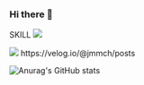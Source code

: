 ### Hi there 👋

<!--
**Jaemm/Jaemm** is a ✨ _special_ ✨ repository because its `README.md` (this file) appears on your GitHub profile.

Here are some ideas to get you started:

- 🔭 I’m currently working on ...
- 🌱 I’m currently learning ...
- 👯 I’m looking to collaborate on ...
- 🤔 I’m looking for help with ...
- 💬 Ask me about ...
- 📫 How to reach me: ...
- 😄 Pronouns: ...
- ⚡ Fun fact: ...
-->

SKILL
<img src="https://img.shields.io/badge/React-61DAFB?style=flat-square&logo=React&logoColor=white"/>

<img src="https://img.shields.io/badge/Velog-20C997?style=flat-square&logo=React&logoColor=white"/> 
<link>https://velog.io/@jmmch/posts<link/>

![Anurag's GitHub stats](https://github-readme-stats.vercel.app/api?username=Jaemm&show_icons=true&theme=radical)
